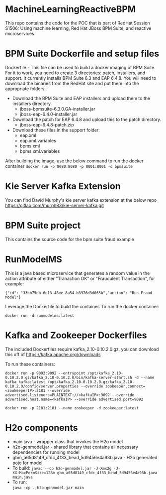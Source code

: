 # MachineLearningReactiveBPM

This repo contains the code for the POC that is part of RedHat Session S1506:  Using machine learning, Red Hat JBoss BPM Suite, and reactive microservices

# BPM Suite Dockerfile and setup files
Dockerfile - This file can be used to build a docker imaging of BPM Suite.
For it to work, you need to create 3 directories:  patch, installers, and support.
It currently installs BPM Suite 6.3 and EAP 6.4.8.
You will need to download the binaries from the RedHat site and put them into the appropriate folders.

* Download the BPM Suite and EAP installers and upload them to the installers directory.
   * jboss-bpmsuite-6.3.0.GA-installer.jar
   * jboss-eap-6.4.0-installer.jar
* Download the patch for EAP 6.4.8 and upload this to the patch directory.
   * jboss-eap-6.4.8-patch.zip
* Download these files in the support folder:
    * eap.xml
    * eap.xml.variables
    * bpms.xml
    * bpms.xml.variables

After building the image, use the below command to run the docker container
```docker run -p 8080:8080 -p 8001:8001 -d bpmsuite```

# Kie Server Kafka Extension
You can find David Murphy's kie server kafka extension at the below repo
https://gitlab.com/murph83/kie-server-kafka.git

# BPM Suite project
This contains the source code for the bpm suite fraud example 

# RunModelMS
This is a java based microservice that generates a random value in the action attribute of either "Tranaction OK" or "Fraudulent Transaction", for example:

  ```{"id": "33bb75db-6e13-48ee-8a54-b3976d3d065b","action": "Run Fraud Model"}```

Leverage the Dockerfile to build the container.
To run the docker container:

  ```docker run -d runmodelms:latest```

# Kafka and Zookeeper Dockerfiles
The included Dockerfiles require kafka_2.10-0.10.2.0.gz, you can download this off of https://kafka.apache.org/downloads

To run these containers:

  ```docker run -p 9092:9092 --entrypoint /opt/kafka_2.10-0.10.2.0.gz/kafka_2.10-0.10.2.0/bin/kafka-server-start.sh -d --name kafka kafka:latest /opt/kafka_2.10-0.10.2.0.gz/kafka_2.10-0.10.2.0/config/server.properties --override zookeeper.connect=<zookeeperIP>:2181 --override advertised.listeners=PLAINTEXT://<kafkaIP>:9092 --override advertised.host.name=<kafkaIP> --override advertised.port=9092```
  
  ```docker run -p 2181:2181 --name zookeeper -d zookeeper:latest```

# H2o components
* main.java - wrapper class that invokes the H2o model
* h2o-genmodel.jar - shared library that contains all necessary dependencies for running model
* gbm_a65d8149_cfdc_4f33_bead_5d9456e4a93b.java - H2o generated pojo for model
* To build:
```javac --cp h2o-genmodel.jar -J-Xmx2g -J-XX:MaxPermSize=128m gbm_a65d8149_cfdc_4f33_bead_5d9456e4a93b.java main.java```
* To run:  
```java -cp .;h2o-genmodel.jar main```


